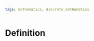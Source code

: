 ```yaml
---
tags: mathematics, discrete_mathematics
---
```


# Definition


[^1]: [HOW TO PROVE IT: A Structured Approach, Second Edition](zotero://open-pdf/library/items/THI2Q4PN?page=41)